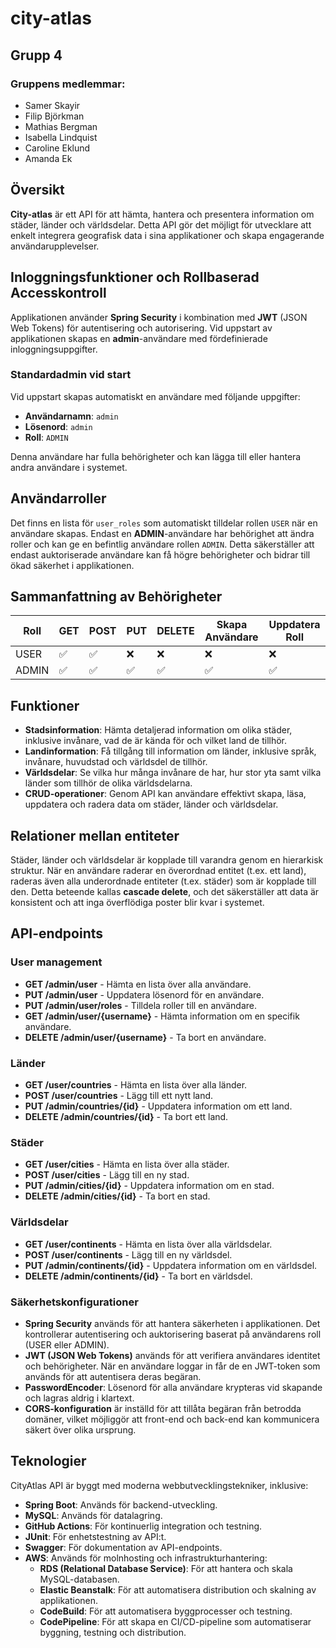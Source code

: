 # city-atlas

## Grupp 4

### Gruppens medlemmar:
- Samer Skayir
- Filip Björkman
- Mathias Bergman
- Isabella Lindquist
- Caroline Eklund
- Amanda Ek

## Översikt
**City-atlas** är ett API för att hämta, hantera och presentera information om städer, länder och världsdelar.
Detta API gör det möjligt för utvecklare att enkelt integrera geografisk data i sina applikationer och skapa engagerande användarupplevelser.

## Inloggningsfunktioner och Rollbaserad Accesskontroll
Applikationen använder **Spring Security** i kombination med **JWT** (JSON Web Tokens) för autentisering och autorisering. Vid uppstart av applikationen skapas en **admin**-användare med fördefinierade inloggningsuppgifter.

### Standardadmin vid start
Vid uppstart skapas automatiskt en användare med följande uppgifter:
- **Användarnamn**: `admin`
- **Lösenord**: `admin`
- **Roll**: `ADMIN`

Denna användare har fulla behörigheter och kan lägga till eller hantera andra användare i systemet.

## Användarroller
Det finns en lista för `user_roles` som automatiskt tilldelar rollen `USER` när en användare skapas. Endast en **ADMIN**-användare har behörighet att ändra roller och kan ge en befintlig användare rollen `ADMIN`. Detta säkerställer att endast auktoriserade användare kan få högre behörigheter och bidrar till ökad säkerhet i applikationen.

## Sammanfattning av Behörigheter

| Roll     | GET | POST | PUT | DELETE | Skapa Användare | Uppdatera Roll |
|----------|-----|------|-----|--------|-----------------|----------------|
| USER     | ✅  | ✅   | ❌  | ❌     | ❌               | ❌              |
| ADMIN    | ✅  | ✅   | ✅  | ✅     | ✅               | ✅              |

## Funktioner
- **Stadsinformation**: Hämta detaljerad information om olika städer, inklusive invånare, vad de är kända för och vilket land de tillhör.
- **Landinformation**: Få tillgång till information om länder, inklusive språk, invånare, huvudstad och världsdel de tillhör.
- **Världsdelar**: Se vilka hur många invånare de har, hur stor yta samt vilka länder som tillhör de olika världsdelarna.
- **CRUD-operationer**: Genom API kan användare effektivt skapa, läsa, uppdatera och radera data om städer, länder och världsdelar.

## Relationer mellan entiteter
Städer, länder och världsdelar är kopplade till varandra genom en hierarkisk struktur. När en användare raderar en överordnad entitet (t.ex. ett land), raderas även alla underordnade entiteter (t.ex. städer) som är kopplade till den. Detta beteende kallas **cascade delete**, och det säkerställer att data är konsistent och att inga överflödiga poster blir kvar i systemet.

## API-endpoints

### User management
- **GET /admin/user** - Hämta en lista över alla användare.
- **PUT /admin/user** - Uppdatera lösenord för en användare.
- **PUT /admin/user/roles** - Tilldela roller till en användare.
- **GET /admin/user/{username}** - Hämta information om en specifik användare.
- **DELETE /admin/user/{username}** - Ta bort en användare.

### Länder
- **GET /user/countries** - Hämta en lista över alla länder.
- **POST /user/countries** - Lägg till ett nytt land.
- **PUT /admin/countries/{id}** - Uppdatera information om ett land.
- **DELETE /admin/countries/{id}** - Ta bort ett land.

### Städer
- **GET /user/cities** - Hämta en lista över alla städer.
- **POST /user/cities** - Lägg till en ny stad.
- **PUT /admin/cities/{id}** - Uppdatera information om en stad.
- **DELETE /admin/cities/{id}** - Ta bort en stad.

### Världsdelar
- **GET /user/continents** - Hämta en lista över alla världsdelar.
- **POST /user/continents** - Lägg till en ny världsdel.
- **PUT /admin/continents/{id}** - Uppdatera information om en världsdel.
- **DELETE /admin/continents/{id}** - Ta bort en världsdel.

### Säkerhetskonfigurationer
- **Spring Security** används för att hantera säkerheten i applikationen. Det kontrollerar autentisering och auktorisering baserat på användarens roll (USER eller ADMIN).
- **JWT (JSON Web Tokens)** används för att verifiera användares identitet och behörigheter. När en användare loggar in får de en JWT-token som används för att autentisera deras begäran.
- **PasswordEncoder**: Lösenord för alla användare krypteras vid skapande och lagras aldrig i klartext.
- **CORS-konfiguration** är inställd för att tillåta begäran från betrodda domäner, vilket möjliggör att front-end och back-end kan kommunicera säkert över olika ursprung.

## Teknologier
CityAtlas API är byggt med moderna webbutvecklingstekniker, inklusive:
- **Spring Boot**: Används för backend-utveckling.
- **MySQL**: Används för datalagring.
- **GitHub Actions**: För kontinuerlig integration och testning.
- **JUnit**: För enhetstestning av API:t.
- **Swagger**: För dokumentation av API-endpoints.
- **AWS**: Används för molnhosting och infrastrukturhantering:
    - **RDS (Relational Database Service)**: För att hantera och skala MySQL-databasen.
    - **Elastic Beanstalk**: För att automatisera distribution och skalning av applikationen.
    - **CodeBuild**: För att automatisera byggprocesser och testning.
    - **CodePipeline**: För att skapa en CI/CD-pipeline som automatiserar byggning, testning och distribution.



